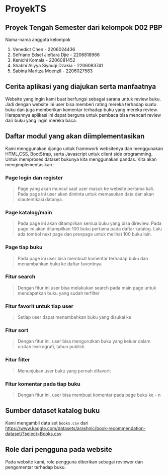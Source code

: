 # ProyekTS
## Proyek Tengah Semester dari kelompok D02 PBP
Nama-nama anggota kelompok
1. Venedict Chen - 2206024436
2. Sefriano Edsel Jieftara Djie - 2206818966
3. Kenichi Komala - 2206081452
4. Shabhi Aliyya Siyauqi Dzakia - 2206083741
5. Sabina Maritza Moenzil - 2206027583

## Cerita aplikasi yang diajukan serta manfaatnya

Website yang ingin kami buat berfungsi sebagai sarana untuk review buku.
Jadi dengan website ini user bisa memberi rating mereka terhadap suatu buku dan juga memberikan komentar terhadap buku yang mereka review. Harapannya aplikasi ini dapat berguna untuk pembaca bisa mencari review dari buku yang ingin mereka baca.

## Daftar modul yang akan diimplementasikan
Kami menggunakan django untuk framework websitenya dan menggunakan HTML,CSS, BootStrap, serta Javascript untuk client side programming. Untuk memproses dataset bukunya kita menggunakan pandas.
Kita akan mengimplementasikan :
### Page login dan register
>Page yang akan muncul saat user masuk ke website pertama kali. Pada page ini user akan diminta untuk memasukan data dan akan diautentikasi datanya.
### Page katalog/main
>Pada page ini akan ditampilkan semua buku yang bisa direview. Pada page ini akan ditampilkan 100 buku pertama pada daftar katalog. Lalu ada tombol next page dan prevpage untuk melihat 100 buku lain.
### Page tiap buku
>Pada page ini user bisa membuat komentar terhadap buku dan menambahkan buku ke daftar favoritnya
### Fitur search
>Dengan fitur ini user bisa melakukan search pada main page untuk mendapatkan buku yang sudah terfilter
### Fitur favorit untuk tiap user
>Setiap user dapat menambahkan buku yang disukai ke
### Fitur sort
>Dengan fitur ini, user bisa mengurutkan buku yang keluar dalam urutan lexikografi, tahun publish
### Fitur filter
>Menunjukan user buku yang pernah difavorit
### Fitur komentar pada tiap buku
>Dengan fitur ini, user bisa membuat komentar pada page buku ke - n

## Sumber dataset katalog buku
Kami mengambil data set  `books.csv` dari
https://www.kaggle.com/datasets/arashnic/book-recommendation-dataset/?select=Books.csv

## Role dari pengguna pada website 
Pada website kami, role pengguna diberikan sebagai reviewer dan pengomentar terhadap buku.
